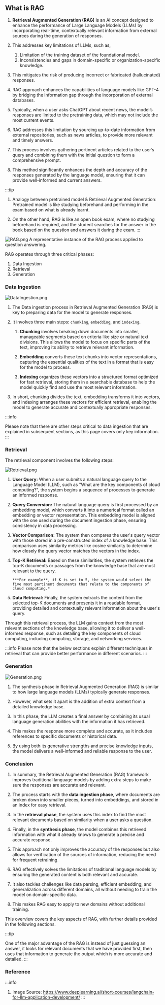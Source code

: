 ## What is RAG

1. **Retrieval Augmented Generation (RAG)** is an AI concept designed to enhance
   the performance of Large Language Models (LLMs) by incorporating real-time,
   contextually relevant information from external sources during the generation
   of responses.

2. This addresses key limitations of LLMs, such as,

   1. Limitation of the training dataset of the foundational model.
   2. Inconsistencies and gaps in domain-specific or organization-specific
      knowledge.

3. This mitigates the risk of producing incorrect or fabricated (hallucinated)
   responses.

4. RAG approach enhances the capabilities of language models like GPT-4 by
   bridging the information gap through the incorporation of external databases.

5. Typically, when a user asks ChatGPT about recent news, the model’s responses
   are limited to the pretraining data, which may not include the most current
   events.

6. RAG addresses this limitation by sourcing up-to-date information from
   external repositories, such as news articles, to provide more relevant and
   timely answers.

7. This process involves gathering pertinent articles related to the user’s
   query and combining them with the initial question to form a comprehensive
   prompt.

8. This method significantly enhances the depth and accuracy of the responses
   generated by the language model, ensuring that it can provide well-informed
   and current answers.

:::tip

1. Analogy between pretrained model & Retrieval Augmented Generation: Pretrained
   model is like studying beforehand and performing in the exam based on what is
   already learnt.

2. On the other hand, RAG is like an open book exam, where no studying
   beforehand is required, and the student searches for the answer in the book
   based on the question and answers it during the exam.
:::

![RAG.png](./Images/overview/workflow.png) A representative instance of the RAG
process applied to question answering.

RAG operates through three critical phases:

1. Data Ingestion
2. Retrieval
3. Generation

### Data Ingestion

![DataIngestion.png](./Images/overview/DataIngestion.png)

1. The Data ingestion process in Retrieval Augmented Generation (RAG) is key to
   preparing data for the model to generate responses.

2. It involves three main steps: `chunking`, `embedding`, and `indexing`.

   1. **Chunking** involves breaking down documents into smaller, manageable
      segments based on criteria like size or natural text divisions. This
      allows the model to focus on specific parts of the text, improving its
      ability to retrieve relevant information.

   2. **Embedding** converts these text chunks into vector representations,
      capturing the essential qualities of the text in a format that is easy for
      the model to process.

   3. **Indexing** organizes these vectors into a structured format optimized
      for fast retrieval, storing them in a searchable database to help the
      model quickly find and use the most relevant information.

3. In short, chunking divides the text, embedding transforms it into vectors,
   and indexing arranges these vectors for efficient retrieval, enabling the
   model to generate accurate and contextually appropriate responses.

:::info 

Please note that there are other steps critical to data ingestion that
are explained in subsequent sections, as this page covers only key information.
:::

### Retrieval

The retrieval component involves the following steps:

![Retrieval.png](./Images/overview/Retrieval.png)

1.  **User Query:** When a user submits a natural language query to the Language
    Model (LLM), such as "What are the key components of cloud computing?", the
    system begins a sequence of processes to generate an informed response.

2.  **Query Conversion:** The natural language query is first processed by an
    embedding model, which converts it into a numerical format called an
    embedding or vector representation. This embedding model is aligned with the
    one used during the document ingestion phase, ensuring consistency in data
    processing.

3.  **Vector Comparison:** The system then compares the user's query vector with
    those stored in a pre-constructed index of a knowledge base. This comparison
    uses similarity metrics like cosine similarity to determine how closely the
    query vector matches the vectors in the index.

4.  **Top-K Retrieval:** Based on these similarities, the system retrieves the
    top-K documents or passages from the knowledge base that are most relevant
    to the query.

        ***For example**, if K is set to 5, the system would select the five most pertinent documents that relate to the components of cloud computing.*

5.  **Data Retrieval:** Finally, the system extracts the content from the
    selected top-K documents and presents it in a readable format, providing
    detailed and contextually relevant information about the user's query.

Through this retrieval process, the LLM gains context from the most relevant
sections of the knowledge base, allowing it to deliver a well-informed response,
such as detailing the key components of cloud computing, including computing,
storage, and networking services.

:::info 
Please note that the below sections explain different techniques in
retrieval that can provide better performance in different scenarios.
:::

### Generation
![Generation.png](./Images/overview/Generation.png)

1. The synthesis phase in Retrieval Augmented Generation (RAG) is similar to how
   large language models (LLMs) typically generate responses.

2. However, what sets it apart is the addition of extra context from a detailed
   knowledge base.

3. In this phase, the LLM creates a final answer by combining its usual language
   generation abilities with the information it has retrieved.

4. This makes the response more complete and accurate, as it includes references
   to specific documents or historical data.

5. By using both its generative strengths and precise knowledge inputs, the
   model delivers a well-informed and reliable response to the user.


### Conclusion

1. In summary, the Retrieval Augmented Generation (RAG) framework improves
   traditional language models by adding extra steps to make sure the responses
   are accurate and relevant.

2. The process starts with the **data ingestion phase**, where documents are
   broken down into smaller pieces, turned into embeddings, and stored in an
   index for easy retrieval.

3. In the **retrieval phase**, the system uses this index to find the most
   relevant documents based on similarity when a user asks a question.

4. Finally, in the **synthesis phase**, the model combines this retrieved
   information with what it already knows to generate a precise and accurate
   response.

5. This approach not only improves the accuracy of the responses but also allows
   for verification of the sources of information, reducing the need for
   frequent retraining.

6. RAG effectively solves the limitations of traditional language models by
   ensuring the generated content is both relevant and accurate.

7. It also tackles challenges like data parsing, efficient embedding, and
   generalization across different domains, all without needing to train the
   model on domain-specific data.

8. This makes RAG easy to apply to new domains without additional training.

This overview covers the key aspects of RAG, with further details provided in
the following sections.

:::tip

One of the major advantage of the RAG is instead of just guessing an answer, it looks for relevant documents that we have provided first, then uses that information to generate the output which is more accurate and detailed.
:::


### Reference

:::info

1. Image Source:
   https://www.deeplearning.ai/short-courses/langchain-for-llm-application-development/
  :::
